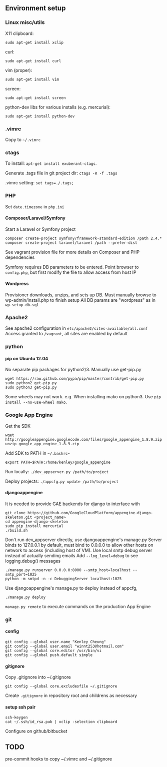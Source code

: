 ## Environment setup

### Linux misc/utils
X11 clipboard: 

    sudo apt-get install xclip

curl:

    sudo apt-get install curl

vim (proper):
    
    sudo apt-get install vim

screen:

    sudo apt-get install screen

python-dev libs for various installs (e.g. mercurial):
    
    sudo apt-get install python-dev

### .vimrc
Copy to `~/.vimrc`

### ctags
To install: `apt-get install exuberant-ctags`.

Generate .tags file in git project dir: `ctags -R -f .tags`

.vimrc setting: `set tags=./.tags;`

### PHP
Set `date.timezone` in `php.ini`

#### Composer/Laravel/Symfony
Start a Laravel or Symfony project

    composer create-project symfony/framework-standard-edition /path 2.4.*
    composer create-project laravel/laravel /path --prefer-dist
    
See vagrant provision file for more details on Composer and PHP dependencies

Symfony requires DB parameters to be entered.
Point browser to `config.php`, but first modify the file to allow access from host IP


#### Wordpress
Provisioner downloads, unzips, and sets up DB.
Must manually browse to wp-admin/install.php to finish setup
All DB params are "wordpress" as in `wp-setup-db.sql`
    
### Apache2
See apache2 configuration in `etc/apache2/sites-available/all.conf`
Access granted to `/vagrant`, all sites are enabled by default

### python
#### pip on Ubuntu 12.04
No separate pip packages for python2/3. Manually use get-pip.py

    wget https://raw.github.com/pypa/pip/master/contrib/get-pip.py
    sudo python2 get-pip.py
    sudo python3 get-pip.py

Some wheels may not work. e.g. When installing mako on python3. Use `pip install --no-use-wheel mako`.

### Google App Engine
Get the SDK

    wget http://googleappengine.googlecode.com/files/google_appengine_1.8.9.zip
    unzip google_app_engine_1.8.9.zip

Add SDK to PATH in `~/.bashrc~`

    export PATH=$PATH:/home/kenley/google_appengine

Run locally: `./dev_appserver.py /path/to/project`

Deploy projects: `./appcfg.py update /path/to/project`

#### djangoappengine
It is needed to provide GAE backends for django to interface with
    
    git clone https://github.com/GoogleCloudPlatform/appengine-django-skeleton.git <project_name>
    cd appengine-django-skeleton
    sudo pip install mercurial
    ./build.sh

Don't run dev\_appserver directly, use djangoappengine's manage.py
Server binds to 127.0.0.1 by default, must bind to 0.0.0.0 to allow other hosts on network to access (including host of VM). 
Use local smtp debug server instead of actually sending emails
Add `--log_level=debug` to see logging.debug() messages

    ./manage.py runserver 0.0.0.0:8000 --smtp_host=localhost --smtp_port=1025
    python -m smtpd -n -c DebuggingServer localhost:1025 

Use djangoappengine's manage.py to deploy instead of appcfg, 

    ./manage.py deploy

`manage.py remote` to execute commands on the production App Engine 

### git
#### config
    git config --global user.name "Kenley Cheung"
    git config --global user.email "winnt253@hotmail.com"
    git config --global core.editor /usr/bin/vi
    git config --global push.default simple

#### gitignore
Copy .gitignore into ~/.gitignore
    
    git config --global core.excludesfile ~/.gitignore

Create `.gitignore` in repository root and childrens as necessary

#### setup ssh pair
    ssh-keygen
    cat ~/.ssh/id_rsa.pub | xclip -selection clipboard

Configure on github/bitbucket

## TODO
pre-commit hooks to copy ~/.vimrc and ~/.gitignore
